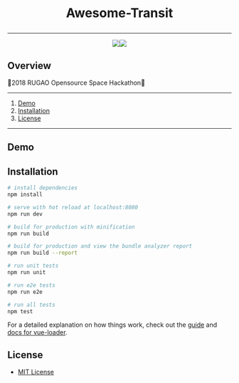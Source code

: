 # <p align="center">Awesome-Transit</p>

***

<p align="center"><a href="#"><img src="https://img.shields.io/badge/RUGAOHACK-2th-red.svg"></a><a href="https://github.com/DdukTwiSun/APS/blob/master/LICENSE"><img src="https://img.shields.io/github/license/mashape/apistatus.svg"></a></p>

## Overview

🚃2018 RUGAO Opensource Space Hackathon🚌

*****

1. [Demo](#demo) 
2. [Installation](#installation) 
3. [License](#license) 

***

## Demo

## Installation

``` bash
# install dependencies
npm install

# serve with hot reload at localhost:8080
npm run dev

# build for production with minification
npm run build

# build for production and view the bundle analyzer report
npm run build --report

# run unit tests
npm run unit

# run e2e tests
npm run e2e

# run all tests
npm test
```

For a detailed explanation on how things work, check out the [guide](http://vuejs-templates.github.io/webpack/) and [docs for vue-loader](http://vuejs.github.io/vue-loader).

## License

* [MIT License](LICENSE)